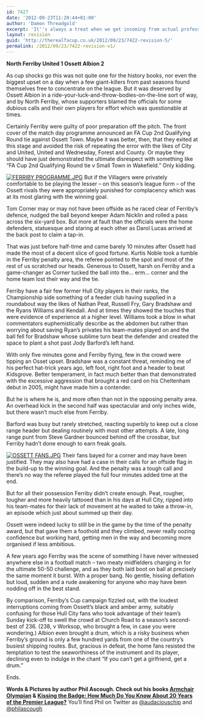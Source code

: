 ```yaml
---
id: 7427
date: '2012-09-23T11:20:44+01:00'
author: 'Damon Threadgold'
excerpt: 'It''s always a treat when we get incoming from actual professionals, just facup-ing for shits an giggles. Phil Ascough gets lucky with an upset.'
layout: revision
guid: 'http://therealfacup.co.uk/2012/09/23/7422-revision-5/'
permalink: /2012/09/23/7422-revision-v1/
---
```


**North Ferriby United 1 Ossett Albion 2**

As cup shocks go this was not quite one for the history books, nor even the biggest upset on a day when a few giant-killers from past seasons found themselves free to concentrate on the league. But it was deserved by Ossett Albion in a ride-your-luck-and-throw-bodies-on-the-line sort of way, and by North Ferriby, whose supporters blamed the officials for some dubious calls and their own players for effort which was questionable at times.

Certainly Ferriby were guilty of poor preparation off the pitch. The front cover of the match day programme announced an FA Cup 2nd Qualifying Round tie against Ossett Town. Maybe it was better, then, that they exited at this stage and avoided the risk of repeating the error with the likes of City and United, United and Wednesday, Forest and County. Or maybe they should have just demonstrated the ultimate disrespect with something like “FA Cup 2nd Qualifying Round tie v Small Town in Wakefield.” Only kidding.

[![FERRIBY PROGRAMME.JPG](http://lh6.ggpht.com/-Er7UH6Xr1WA/UF7d8QK212I/AAAAAAAAB9o/V4ZyqskE2qE/h320/FERRIBY%252520PROGRAMME.JPG)](http://lh6.ggpht.com/-Er7UH6Xr1WA/UF7d8QK212I/AAAAAAAAB9o/V4ZyqskE2qE/w800/FERRIBY%252520PROGRAMME.JPG) But if the Villagers were privately comfortable to be playing the lesser – on this season’s league form – of the Ossett rivals they were appropriately punished for complacency which was at its most glaring with the winning goal.

Tom Corner may or may not have been offside as he raced clear of Ferriby’s defence, nudged the ball beyond keeper Adam Nicklin and rolled a pass across the six-yard box. But more at fault than the officials were the home defenders, statuesque and staring at each other as Darol Lucas arrived at the back post to claim a tap-in.

That was just before half-time and came barely 10 minutes after Ossett had made the most of a decent slice of good fortune. Kurtis Noble took a tumble in the Ferriby penalty area, the referee pointed to the spot and most of the rest of us scratched our heads. Generous to Ossett, harsh on Ferriby and a game-changer as Corner tucked the ball into the… erm… corner and the home team lost their way and the tie.

Ferriby have a fair few former Hull City players in their ranks, the Championship side something of a feeder club having supplied in a roundabout way the likes of Nathan Peat, Russell Fry, Gary Bradshaw and the Ryans Williams and Kendall. And at times they showed the touches that were evidence of experience at a higher level. Williams took a blow in what commentators euphemistically describe as the abdomen but rather than worrying about saving Ryan’s privates his team-mates played on and the ball fell for Bradshaw whose sublime turn beat the defender and created the space to plant a shot past Jody Barford’s left hand.

With only five minutes gone and Ferriby flying, few in the crowd were tipping an Osset upset. Bradshaw was a constant threat, reminding me of his perfect hat-trick years ago, left foot, right foot and a header to beat Kidsgrove. Better temperament, in fact much better than that demonstrated with the excessive aggression that brought a red card on his Cheltenham debut in 2005, might have made him a contender.

But he is where he is, and more often than not in the opposing penalty area. An overhead kick in the second half was spectacular and only inches wide, but there wasn’t much else from Ferriby.

Barford was busy but rarely stretched, reacting superbly to keep out a close range header but dealing routinely with most other attempts. A late, long range punt from Steve Gardner bounced behind off the crossbar, but Ferriby hadn’t done enough to earn freak goals.

[![OSSETT FANS.JPG](http://lh4.ggpht.com/-TZPYqI03la0/UF7d75xKg2I/AAAAAAAAB9k/8MF4t4XhcqQ/h320/OSSETT%252520FANS.JPG)](http://lh4.ggpht.com/-TZPYqI03la0/UF7d75xKg2I/AAAAAAAAB9k/8MF4t4XhcqQ/w800/OSSETT%252520FANS.JPG) Their fans bayed for a corner and may have been justified. They may also have had a case in their calls for an offside flag in the build-up to the winning goal. And the penalty was a tough call and there’s no way the referee played the full four minutes added time at the end.

But for all their possession Ferriby didn’t create enough. Peat, rougher, tougher and more heavily tattooed than in his days at Hull City, ripped into his team-mates for their lack of movement at he waited to take a throw-in, an episode which just about summed up their day.

Ossett were indeed lucky to still be in the game by the time of the penalty award, but that gave them a foothold and they climbed, never really oozing confidence but working hard, getting men in the way and becoming more organised if less ambitious.

A few years ago Ferriby was the scene of something I have never witnessed anywhere else in a football match – two meaty midfielders charging in for the ultimate 50-50 challenge, and as they both laid boot on ball at precisely the same moment it burst. With a proper bang. No gentle, hissing deflation but loud, sudden and a rude awakening for anyone who may have been nodding off in the best stand.

By comparison, Ferriby’s Cup campaign fizzled out, with the loudest interruptions coming from Ossett’s black and amber army, suitably confusing for those Hull City fans who took advantage of their team’s Sunday kick-off to swell the crowd at Church Road to a season’s second-best of 236. (238, v Worksop, who brought a few, in case you were wondering.) Albion even brought a drum, which is a risky business when Ferriby’s ground is only a few hundred yards from one of the country’s busiest shipping routes. But, gracious in defeat, the home fans resisted the temptation to test the seaworthiness of the instrument and its player, declining even to indulge in the chant “If you can’t get a girlfriend, get a drum.”

Ends.

**Words &amp; Pictures by author Phil Ascough. Check out his books [Armchair Olympian](http://www.amazon.co.uk/The-Armchair-Olympian-Biggest-Competition/dp/1408164760/ref=pd_sim_b_3/276-7493057-8281503) &amp; [Kissing the Badge: How Much Do You Know About 20 Years of the Premier League?](http://www.amazon.co.uk/Kissing-Badge-About-Premier-League/dp/1408156369/ref=sr_1_1?s=books&ie=UTF8&qid=1311152150&sr=1-1)** You’ll find Phil on Twitter as [@audaciouschip](https://twitter.com/audaciouschip) and [@philascough](https://twitter.com/philascough)